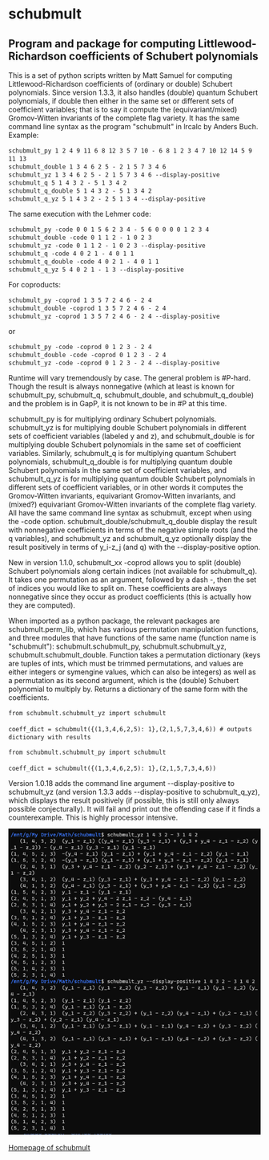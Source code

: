 # schubmult

## Program and package for computing Littlewood-Richardson coefficients of Schubert polynomials

This is a set of python scripts written by Matt Samuel for computing Littlewood-Richardson coefficients of (ordinary or double) Schubert polynomials. Since version 1.3.3, it also handles (double) quantum Schubert polynomials, if double then either in the same set or different sets of coefficient variables; that is to say it compute the (equivariant/mixed) Gromov-Witten invariants of the complete flag variety. It has the same command line syntax as the program "schubmult" in lrcalc by Anders Buch. Example:

```
schubmult_py 1 2 4 9 11 6 8 12 3 5 7 10 - 6 8 1 2 3 4 7 10 12 14 5 9 11 13  
schubmult_double 1 3 4 6 2 5 - 2 1 5 7 3 4 6  
schubmult_yz 1 3 4 6 2 5 - 2 1 5 7 3 4 6 --display-positive
schubmult_q 5 1 4 3 2 - 5 1 3 4 2
schubmult_q_double 5 1 4 3 2 - 5 1 3 4 2
schubmult_q_yz 5 1 4 3 2 - 2 5 1 3 4 --display-positive
```

The same execution with the Lehmer code:

```
schubmult_py -code 0 0 1 5 6 2 3 4 - 5 6 0 0 0 0 1 2 3 4
schubmult_double -code 0 1 1 2 - 1 0 2 3
schubmult_yz -code 0 1 1 2 - 1 0 2 3 --display-positive
schubmult_q -code 4 0 2 1 - 4 0 1 1
schubmult_q_double -code 4 0 2 1 - 4 0 1 1
schubmult_q_yz 5 4 0 2 1 - 1 3 --display-positive
```

For coproducts:
```
schubmult_py -coprod 1 3 5 7 2 4 6 - 2 4
schubmult_double -coprod 1 3 5 7 2 4 6 - 2 4
schubmult_yz -coprod 1 3 5 7 2 4 6 - 2 4 --display-positive
```
or
```
schubmult_py -code -coprod 0 1 2 3 - 2 4
schubmult_double -code -coprod 0 1 2 3 - 2 4
schubmult_yz -code -coprod 0 1 2 3 - 2 4 --display-positive
```



Runtime will vary tremendously by case. The general problem is #P-hard. Though the result is always nonnegative (which at least is known for schubmult_py, schubmult_q, schubmult_double, and schubmult_q_double) and the problem is in GapP, it is not known to be in #P at this time.

schubmult_py is for multiplying ordinary Schubert polynomials. schubmult_yz is for multiplying double Schubert polynomials in different sets of coefficient variables (labeled y and z), and schubmult_double is for multiplying double Schubert polynomials in the same set of coefficient variables. Similarly, schubmult_q is for multiplying quantum Schubert polynomials, schubmult_q_double is for multiplying quantum double Schubert polynomials in the same set of coefficient variables, and schubmult_q_yz is for multiplying quantum double Schubert polynomials in different sets of coefficient variables, or in other words it computes the Gromov-Witten invariants, equivariant Gromov-Witten invariants, and (mixed?) equivariant Gromov-Witten invariants of the complete flag variety. All have the same command line syntax as schubmult, except when using the -code option. schubmult_double/schubmult_q_double display the result with nonnegative coefficients in terms of the negative simple roots (and the q variables), and schubmult_yz and schubmult_q_yz optionally display the result positively in terms of y_i-z_j (and q) with the --display-positive option.

New in version 1.1.0, schubmult_xx -coprod allows you to split (double) Schubert polynomials along certain indices (not available for schubmult_q). It takes one permutation as an argument, followed by a dash -, then the set of indices you would like to split on. These coefficients are always nonnegative since they occur as product coefficients (this is actually how they are computed).

When imported as a python package, the relevant packages are schubmult.perm_lib, which has various permutation manipulation functions, and three modules that have functions of the same name (function name is "schubmult"): schubmult.schubmult_py, schubmult.schubmult_yz, schubmult.schubmult_double. Function takes a permutation dictionary (keys are tuples of ints, which must be trimmed permutations, and values are either integers or symengine values, which can also be integers) as well as a permutation as its second argument, which is the (double) Schubert polynomial to multiply by. Returns a dictionary of the same form with the coefficients.

```
from schubmult.schubmult_yz import schubmult  
  
coeff_dict = schubmult({(1,3,4,6,2,5): 1},(2,1,5,7,3,4,6)) # outputs dictionary with results  
```


```
from schubmult.schubmult_py import schubmult  
  
coeff_dict = schubmult({(1,3,4,6,2,5): 1},(2,1,5,7,3,4,6))
```

Version 1.0.18 adds the command line argument --display-positive to schubmult_yz (and version 1.3.3 adds --display-positive to schubmult_q_yz), which displays the result positively (if possible, this is still only always possible conjecturally). It will fail and print out the offending case if it finds a counterexample. This is highly processor intensive.

![](https://raw.githubusercontent.com/matthematics/schubmult/main/positive_image.png)

[Homepage of schubmult](http://schubmult.org/)